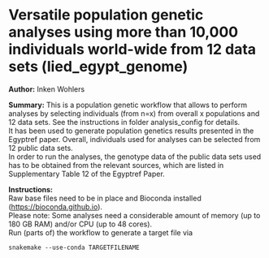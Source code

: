 # Versatile population genetic analyses using more than 10,000 individuals world-wide from 12 data sets (lied\_egypt\_genome)  

**Author:** Inken Wohlers  

**Summary:** This is a population genetic workflow that allows to perform analyses by selecting individuals (from n=x) from overall x populations and 12 data sets. See the instructions in folder analysis_config for details.  
It has been used to generate population genetics results presented in the Egyptref paper.
Overall, individuals used for analyses can be selected from 12 public data sets.  
In order to run the analyses, the genotype data of the public data sets used has to be obtained from the relevant sources, which are listed in Supplementary Table 12 of the Egyptref Paper. 

**Instructions:**  
Raw base files need to be in place and Bioconda installed (https://bioconda.github.io).  
Please note: Some analyses need a considerable amount of memory (up to 180 GB RAM) and/or CPU (up to 48 cores).  
Run (parts of) the workflow to generate a target file via  

```
snakemake --use-conda TARGETFILENAME  
```  
